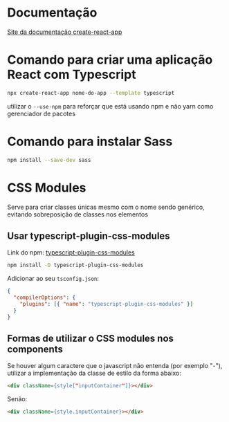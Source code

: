# Documentação

[Site da documentação create-react-app](https://create-react-app.dev/docs/getting-started)

# Comando para criar uma aplicação React com Typescript

```bash
npx create-react-app nome-do-app --template typescript
```

utilizar o `--use-npm` para reforçar que está usando npm e não yarn como gerenciador de pacotes

# Comando para instalar Sass

```bash
npm install --save-dev sass
```

# CSS Modules

Serve para criar classes únicas mesmo com o nome sendo genérico, evitando sobreposição de classes nos elementos

## Usar typescript-plugin-css-modules

Link do npm: [typescript-plugin-css-modules](https://www.npmjs.com/package/typescript-plugin-css-modules)

```bash
npm install -D typescript-plugin-css-modules
```


Adicionar ao seu `tsconfig.json`:
```json
{
  "compilerOptions": {
    "plugins": [{ "name": "typescript-plugin-css-modules" }]
  }
}
```

## Formas de utilizar o CSS modules nos components

Se houver algum caractere que o javascript não entenda (por exemplo "-"), utilizar a implementação da classe de estilo da forma abaixo:

```html
<div className={style["inputContainer"]}></div>
```

Senão:

```html
<div className={style.inputContainer}></div>
```